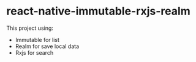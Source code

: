 # react-native-immutable-rxjs-realm

This project using:
- Immutable for list
- Realm for save local data
- Rxjs for search
